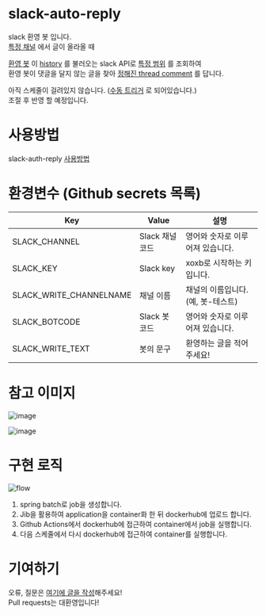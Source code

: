 # slack-auto-reply
slack 환영 봇 입니다.  
[특정 채널](https://github.com/GHGHGHKO/slack-auto-reply/blob/797fd4d58c91fd696c80ead0294e0d581b897173/.github/workflows/build-with-jib.yml#L59) 에서 글이 올라올 때  

[환영 봇](https://github.com/GHGHGHKO/slack-auto-reply/blob/797fd4d58c91fd696c80ead0294e0d581b897173/.github/workflows/build-with-jib.yml#L61) 이 [history](https://github.com/GHGHGHKO/slack-auto-reply/blob/797fd4d58c91fd696c80ead0294e0d581b897173/src/main/kotlin/com/slackbot/reply/service/SlackReplyService.kt#L39) 를 불러오는 slack API로 [특정 범위](https://github.com/GHGHGHKO/slack-auto-reply/blob/797fd4d58c91fd696c80ead0294e0d581b897173/src/main/kotlin/com/slackbot/reply/service/SlackReplyService.kt#L39) 를 조회하여  
환영 봇이 댓글을 달지 않는 글을 찾아 [정해진 thread comment](https://github.com/GHGHGHKO/slack-auto-reply/blob/797fd4d58c91fd696c80ead0294e0d581b897173/.github/workflows/build-with-jib.yml#L63) 를 답니다.

아직 스케줄이 걸려있지 않습니다. ([수동 트리거](https://github.com/GHGHGHKO/slack-auto-reply/blob/797fd4d58c91fd696c80ead0294e0d581b897173/.github/workflows/auto-reply-job.yml#L7) 로 되어있습니다.)  
조절 후 반영 할 예정입니다.

# 사용방법
slack-auth-reply [사용방법 ](https://github.com/GHGHGHKO/slack-auto-reply/wiki/slack-auto-reply-%EC%82%AC%EC%9A%A9%EB%B0%A9%EB%B2%95)

# 환경변수 (Github secrets 목록)

|Key|Value|설명|
|------|---|---|
|SLACK_CHANNEL|Slack 채널 코드|영어와 숫자로 이루어져 있습니다.|
|SLACK_KEY|Slack key|xoxb로 시작하는 키 입니다.|
|SLACK_WRITE_CHANNELNAME|채널 이름|채널의 이름입니다.(예, 봇-테스트)|
|SLACK_BOTCODE|Slack 봇 코드|영어와 숫자로 이루어져 있습니다.|
|SLACK_WRITE_TEXT|봇의 문구|환영하는 글을 적어주세요!|

# 참고 이미지
![image](https://user-images.githubusercontent.com/26823834/226167760-8c686cc5-675d-4fff-9dda-73d3c91d7a39.png)

![image](https://user-images.githubusercontent.com/26823834/226167768-7fe83093-30f7-496e-90d6-727d8a496b48.png)

# 구현 로직
![flow](https://user-images.githubusercontent.com/26823834/226167797-1614c731-47bf-47c0-ba78-68c7dab3195e.png)

1. spring batch로 job을 생성합니다.
2. Jib을 활용하여 application을 container화 한 뒤 dockerhub에 업로드 합니다.
3. Github Actions에서 dockerhub에 접근하여 container에서 job을 실행합니다.
4. 다음 스케줄에서 다시 dockerhub에 접근하여 container를 실행합니다.

# 기여하기
오류, 질문은 [여기에 글을 작성](https://github.com/GHGHGHKO/slack-auto-reply/issues/new)해주세요!  
Pull requests는 대환영입니다!
